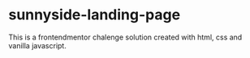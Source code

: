 # sunnyside-landing-page

This is a frontendmentor chalenge solution created with html, css and vanilla javascript.
